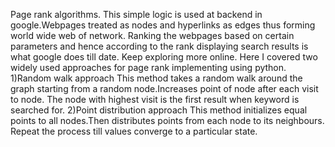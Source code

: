 Page rank algorithms.
This simple logic is used at backend in google.Webpages treated as nodes and hyperlinks as edges thus forming world wide web of network.
Ranking the webpages based on certain parameters and hence according to the rank displaying search results is what google does till date.
Keep exploring more online.
Here I covered two widely used approaches for page rank implementing using python.
1)Random walk approach
	This method takes a random walk around the graph starting from a random node.Increases point of node after each visit to node.
	The node with highest visit is the first result when keyword is searched for. 
2)Point distribution approach
	This method initializes equal points to all nodes.Then distributes points from each node to its neighbours.
	Repeat the process till values converge to a particular state.
